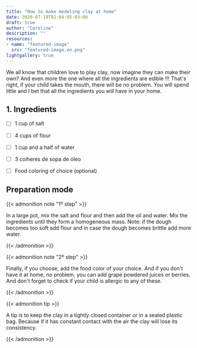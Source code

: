 ```yaml
---
title: "How to make modeling clay at home"
date: 2020-07-19T02:04:05-03:00
draft: true
author: "Caroline"
description: ""
resources:
- name: "featured-image"
  src: "featured-image.en.png"
lightgallery: true
---
```


We all know that children love to play clay, now imagine they can make their own? And even more the one where all the ingredients are edible !!! That's right, if your child takes the mouth, there will be no problem. You will spend little and I bet that all the ingredients you will have in your home.

## 1. Ingredients

- [ ] 1 cup of salt
- [ ] 4 cups of flour
- [ ] 1 cup and a half of water
- [ ] 3 colheres de sopa de óleo
- [ ] Food coloring of choice (optional)


## Preparation mode

{{< admonition note "1º step" >}}

In a large pot, mix the salt and flour and then add the oil and water. Mix the ingredients until they form a homogeneous mass. Note: if the dough becomes too soft add flour and in case the dough becomes brittle add more water.

{{< /admonition >}}

{{< admonition note "2º step" >}}

Finally, if you choose, add the food color of your choice. And if you don't have it at home, no problem, you can add grape powdered juices or berries. And don't forget to check if your child is allergic to any of these. 

{{< /admonition >}}

{{< admonition tip >}}

A tip is to keep the clay in a tightly closed container or in a sealed plastic bag. Because if it has constant contact with the air the clay will lose its consistency.

{{< /admonition >}}
